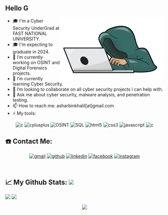 ## Hello G
<!--
**asharbinkhalil/asharbinkhalil** is a ✨ _special_ ✨ repository because its `README.md` (this file) appears on your GitHub profile.

Here are some ideas to get you started:

-->

<a href="https://github.com/asharbinkhalil/"><img align="right" width="330" src="https://github.com/asharbinkhalil/asharbinkhalil/blob/main/Files/cartoon-headless-man-hacking-seeklogo.com.svg"></a>
- 🎓 I'm a Cyber Security UnderGrad at FAST NATIONAL UNIVERSITY.
- 🎓 I'm expecting to graduate in 2024.
- 🔭 I’m currently working on OSINT and Digital Forensics projects.
- 🌱 I’m currently learning Cyber Security.
- 👯 I’m looking to collaborate on all cyber security projects i can help with.
- 💬 Ask me about cyber security, malware analysis, and penetration testing.
- 📫 How to reach me: asharbinkhalil[at]gmail.com
- ⚡ My tools:


<p align="center">
<img src="https://github.com/SABERGLOW/SABERGLOW/blob/master/Misc/image%20backups/homeycombs/C.svg" alt="c" width="50" height="50"/> 
<img src="https://github.com/SABERGLOW/SABERGLOW/blob/master/Misc/image%20backups/homeycombs/C%2B%2B.svg" alt="cplusplus" width="50" height="50"/> 
<img src="https://assets.labs.ine.com/web/badges/low/OSINT.png" alt="OSINT" width="50" height="50"/> 
<img src="https://github.com/SABERGLOW/SABERGLOW/blob/master/Misc/image%20backups/homeycombs/SQL.png" alt="SQL" width="57" height="55"/> 
<img src="https://github.com/SABERGLOW/SABERGLOW/blob/master/Misc/image%20backups/homeycombs/HTML5.png" alt="html5" width="57" height="55"/> 
<img src="https://github.com/SABERGLOW/SABERGLOW/blob/master/Misc/image%20backups/homeycombs/CSS3.png" alt="css3" width="57" height="55"/> 
<img src="https://github.com/SABERGLO/SABERGLOW/blob/master/Misc/image%20backups/homeycombs/JavaScript.png" alt="javascript" width="57" height="55"/> 
 <img src="https://user-images.githubusercontent.com/104733166/187543867-773fe7a1-093c-4dd9-9029-a84fae9ddc99.gif" alt="c"/> 


## ☎️ Contact Me:
<p align="center">
<a href = "mailto:asharbinkhalil@gmail.com"><img src='https://img.icons8.com/color/48/000000/gmail.png' alt='gmail' height='40'></a>
<a href = https://github.com/asharbinkhalil><img src='https://img.icons8.com/color/2x/github--v1.png' alt='github' height='40'></a>
<a href = https://www.linkedin.com/in/asharbinkhalil/><img src='https://img.icons8.com/color/2x/linkedin.png' alt='linkedin' height='40'></a>
<a href = https://www.facebook.com/asharbinkhalil/><img src='https://img.icons8.com/color/2x/facebook-new.png' alt='facebook' height='40'></a>
<a href = https://www.instagram.com/asharbinkhalil/><img src='https://cdn.icon-icons.com/icons2/1826/PNG/512/4202090instagramlogosocialsocialmedia-115598_115703.png' alt='instagram' height='40'></a>

<p>&nbsp;</p>


## 📈 My Github Stats:     <a href="https://github.com/asharbinkhalil"> <img src="https://komarev.com/ghpvc/?username=asharbinkhalil&label=Profile+Views&color=2e8b57&style=flat" /></a>
<a href="https://github.com/SABERGLOW"><img height="160px" src="https://github-readme-stats.vercel.app/api?username=asharbinkhalil&count_private=true&include_all_commits=true&show_icons=true&hide_border=true&border_radius=15&line_height=24&&title_color=020024&text_color=ffffff&icon_color=020024&bg_color=4,C06C84,6C5B7B,355C7D" /></a>
  <a href="https://github.com/asharbinkhalil/">
  <img height="160px" src="https://github-readme-stats.vercel.app/api/top-langs/?username=asharbinkhalil&langs_count=6&layout=compact&hide_border=true&border_radius=15&line_height=24&card_width=380&title_color=020024&text_color=ffffff&bg_color=1,355C7D,6C5B7B,C06C84" /></a>
 <p align="center">
<img src="https://i.gifer.com/758X.gif" />
 <p>&nbsp;</p>
